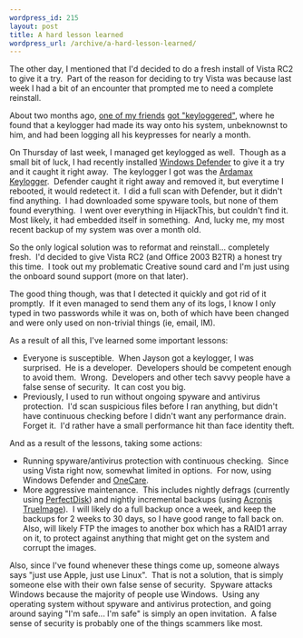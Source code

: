 ```yaml
--- 
wordpress_id: 215
layout: post
title: A hard lesson learned
wordpress_url: /archive/a-hard-lesson-learned/
---
```


<p>The other day, I mentioned that I'd decided to do a fresh install of Vista RC2 to give it a try.&nbsp; Part of the reason for deciding to try Vista was because last week I had a bit of an encounter that prompted me to need a complete reinstall.</p> <p>About two months ago, <a href="http://jaysonknight.com/blog/default.aspx">one of my friends</a> <a href="http://jaysonknight.com/blog/archive/2006/08/09/Scam-Update-_2D002D00_-I-Got-Keyloggered.aspx">got "keyloggered"</a>, where he found that a keylogger had made its way onto his system, unbeknownst to him, and had been logging all his keypresses for nearly a month.</p> <p>On Thursday of last week, I managed get keylogged as well.&nbsp; Though as a small bit of luck, I had recently installed <a href="http://www.microsoft.com/athome/security/spyware/software/default.mspx">Windows Defender</a> to give it a try and it caught it right away.&nbsp; The keylogger I got was the <a href="http://www.ardamax.com/keylogger/index.html">Ardamax Keylogger</a>.&nbsp; Defender caught it right away and removed it, but everytime I rebooted, it would redetect it.&nbsp; I did a full scan with Defender, but it didn't find anything.&nbsp; I had downloaded some spyware tools, but none of them found everything.&nbsp; I went over everything in HijackThis, but couldn't find it.&nbsp; Most likely, it had embedded itself in something.&nbsp; And, lucky me, my most recent backup of my system was over a month old.</p> <p>So the only logical solution was to reformat and reinstall... completely fresh.&nbsp; I'd decided to give Vista RC2 (and Office 2003 B2TR) a honest try this time.&nbsp; I took out my problematic Creative sound card and I'm just using the onboard sound support (more on that later).</p> <p>The good thing though, was that I detected it quickly and got rid of it promptly.&nbsp; If it even managed to send them any of its logs, I know I only typed in two passwords while it was on, both of which have been changed and were only used on non-trivial things (ie, email, IM).</p> <p>As a result of all this, I've learned some important lessons:</p> <ul> <li>Everyone is susceptible.&nbsp; When Jayson got a keylogger, I was surprised.&nbsp; He is a developer.&nbsp; Developers should be competent enough to avoid them.&nbsp; Wrong.&nbsp; Developers and other tech savvy people have a false sense of security.&nbsp; It can cost you big.  <li>Previously, I used to run without ongoing spyware and antivirus protection.&nbsp; I'd scan suspicious files before I ran anything, but didn't have continuous checking before I didn't want any performance drain.&nbsp; Forget it.&nbsp; I'd rather have a small performance hit than face identity theft.</li></ul> <p>And as a result of the lessons, taking some actions:</p> <ul> <li>Running spyware/antivirus protection with continuous checking.&nbsp; Since using Vista right now, somewhat limited in options.&nbsp; For now, using Windows Defender and <a href="http://www.windowsonecare.com/">OneCare</a>.  <li>More aggressive maintenance.&nbsp; This includes nightly defrags (currently using <a href="http://www.raxco.com/products/perfectdisk2k/">PerfectDisk</a>) and nightly incremental backups (using <a href="http://www.acronis.com/enterprise/products/ATICW/">Acronis TrueImage</a>).&nbsp; I will likely do a full backup once a week, and keep the backups for 2 weeks to 30 days, so I have good range to fall back on.&nbsp; Also, will likely FTP the images to another box which has a RAID1 array on it, to protect against anything that might get on the system and corrupt the images.</li></ul> <p>Also, since I've found whenever these things come up, someone always says "just use Apple, just use Linux".&nbsp; That is not a solution, that is simply someone else with their own false sense of security.&nbsp; Spyware attacks Windows because the majority of people use Windows.&nbsp; Using any operating system without spyware and antivirus protection, and going around saying "I'm safe... I'm safe" is simply an open invitation.&nbsp; A false sense of security is probably one of the things scammers like most.</p>
         
